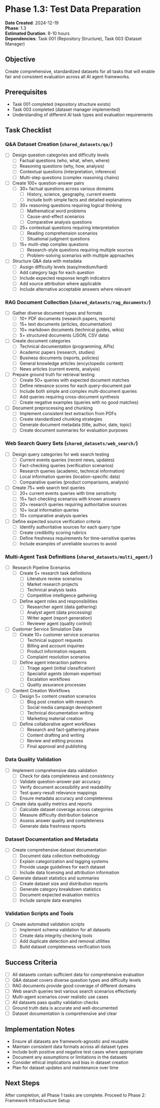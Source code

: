 # Phase 1.3: Test Data Preparation

**Date Created**: 2024-12-19  
**Phase**: 1.3  
**Estimated Duration**: 8-10 hours  
**Dependencies**: Task 001 (Repository Structure), Task 003 (Dataset Manager)  

## Objective
Create comprehensive, standardized datasets for all tasks that will enable fair and consistent evaluation across all AI agent frameworks.

## Prerequisites
- Task 001 completed (repository structure exists)
- Task 003 completed (dataset manager implemented)
- Understanding of different AI task types and evaluation requirements

## Task Checklist

### Q&A Dataset Creation (`shared_datasets/qa/`)
- [ ] Design question categories and difficulty levels
  - [ ] Factual questions (who, what, when, where)
  - [ ] Reasoning questions (why, how, analysis)
  - [ ] Contextual questions (interpretation, inference)
  - [ ] Multi-step questions (complex reasoning chains)

- [ ] Create 100+ question-answer pairs
  - [ ] 30+ factual questions across various domains
    - [ ] History, science, geography, current events
    - [ ] Include both simple facts and detailed explanations
  - [ ] 30+ reasoning questions requiring logical thinking
    - [ ] Mathematical word problems
    - [ ] Cause-and-effect scenarios
    - [ ] Comparative analysis questions
  - [ ] 25+ contextual questions requiring interpretation
    - [ ] Reading comprehension scenarios
    - [ ] Situational judgment questions
  - [ ] 15+ multi-step complex questions
    - [ ] Research-style questions requiring multiple sources
    - [ ] Problem-solving scenarios with multiple approaches

- [ ] Structure Q&A data with metadata
  - [ ] Assign difficulty levels (easy/medium/hard)
  - [ ] Add category tags for each question
  - [ ] Include expected response length indicators
  - [ ] Add source attribution where applicable
  - [ ] Include alternative acceptable answers where relevant

### RAG Document Collection (`shared_datasets/rag_documents/`)
- [ ] Gather diverse document types and formats
  - [ ] 10+ PDF documents (research papers, reports)
  - [ ] 15+ text documents (articles, documentation)
  - [ ] 10+ markdown documents (technical guides, wikis)
  - [ ] 5+ structured documents (JSON, CSV data)

- [ ] Create document categories
  - [ ] Technical documentation (programming, APIs)
  - [ ] Academic papers (research, studies)
  - [ ] Business documents (reports, policies)
  - [ ] General knowledge articles (encyclopedic content)
  - [ ] News articles (current events, analysis)

- [ ] Prepare ground truth for retrieval testing
  - [ ] Create 50+ queries with expected document matches
  - [ ] Define relevance scores for each query-document pair
  - [ ] Include both simple and complex multi-document queries
  - [ ] Add queries requiring cross-document synthesis
  - [ ] Create negative examples (queries with no good matches)

- [ ] Document preprocessing and chunking
  - [ ] Implement consistent text extraction from PDFs
  - [ ] Create standardized chunking strategies
  - [ ] Generate document metadata (title, author, date, topic)
  - [ ] Create document summaries for evaluation purposes

### Web Search Query Sets (`shared_datasets/web_search/`)
- [ ] Design query categories for web search testing
  - [ ] Current events queries (recent news, updates)
  - [ ] Fact-checking queries (verification scenarios)
  - [ ] Research queries (academic, technical information)
  - [ ] Local information queries (location-specific data)
  - [ ] Comparative queries (product comparisons, analysis)

- [ ] Create 75+ web search test queries
  - [ ] 20+ current events queries with time sensitivity
  - [ ] 15+ fact-checking scenarios with known answers
  - [ ] 20+ research queries requiring authoritative sources
  - [ ] 10+ local information queries
  - [ ] 10+ comparative analysis queries

- [ ] Define expected source verification criteria
  - [ ] Identify authoritative sources for each query type
  - [ ] Create credibility scoring rubrics
  - [ ] Define freshness requirements for time-sensitive queries
  - [ ] Include examples of unreliable sources to avoid

### Multi-Agent Task Definitions (`shared_datasets/multi_agent/`)
- [ ] Research Pipeline Scenarios
  - [ ] Create 5+ research task definitions
    - [ ] Literature review scenarios
    - [ ] Market research projects
    - [ ] Technical analysis tasks
    - [ ] Competitive intelligence gathering
  - [ ] Define agent roles and responsibilities
    - [ ] Researcher agent (data gathering)
    - [ ] Analyst agent (data processing)
    - [ ] Writer agent (report generation)
    - [ ] Reviewer agent (quality control)

- [ ] Customer Service Simulation Data
  - [ ] Create 10+ customer service scenarios
    - [ ] Technical support requests
    - [ ] Billing and account inquiries
    - [ ] Product information requests
    - [ ] Complaint resolution scenarios
  - [ ] Define agent interaction patterns
    - [ ] Triage agent (initial classification)
    - [ ] Specialist agents (domain expertise)
    - [ ] Escalation workflows
    - [ ] Quality assurance processes

- [ ] Content Creation Workflows
  - [ ] Design 5+ content creation scenarios
    - [ ] Blog post creation with research
    - [ ] Social media campaign development
    - [ ] Technical documentation writing
    - [ ] Marketing material creation
  - [ ] Define collaborative agent workflows
    - [ ] Research and fact-gathering phase
    - [ ] Content drafting and writing
    - [ ] Review and editing process
    - [ ] Final approval and publishing

### Data Quality Validation
- [ ] Implement comprehensive data validation
  - [ ] Check for data completeness and consistency
  - [ ] Validate question-answer pair accuracy
  - [ ] Verify document accessibility and readability
  - [ ] Test query-result relevance mappings
  - [ ] Ensure metadata accuracy and completeness

- [ ] Create data quality metrics and reports
  - [ ] Calculate dataset coverage across categories
  - [ ] Measure difficulty distribution balance
  - [ ] Assess answer quality and completeness
  - [ ] Generate data freshness reports

### Dataset Documentation and Metadata
- [ ] Create comprehensive dataset documentation
  - [ ] Document data collection methodology
  - [ ] Explain categorization and tagging systems
  - [ ] Provide usage guidelines for each dataset
  - [ ] Include data licensing and attribution information

- [ ] Generate dataset statistics and summaries
  - [ ] Create dataset size and distribution reports
  - [ ] Generate category breakdown statistics
  - [ ] Document expected evaluation metrics
  - [ ] Include sample data examples

### Validation Scripts and Tools
- [ ] Create automated validation scripts
  - [ ] Implement schema validation for all datasets
  - [ ] Create data integrity checking tools
  - [ ] Add duplicate detection and removal utilities
  - [ ] Build dataset completeness verification tools

## Success Criteria
- [ ] All datasets contain sufficient data for comprehensive evaluation
- [ ] Q&A dataset covers diverse question types and difficulty levels
- [ ] RAG documents provide good coverage of different domains
- [ ] Web search queries test various search scenarios effectively
- [ ] Multi-agent scenarios cover realistic use cases
- [ ] All datasets pass quality validation checks
- [ ] Ground truth data is accurate and well-documented
- [ ] Dataset documentation is comprehensive and clear

## Implementation Notes
- Ensure all datasets are framework-agnostic and reusable
- Maintain consistent data formats across all dataset types
- Include both positive and negative test cases where appropriate
- Document any assumptions or limitations in the datasets
- Consider ethical implications and bias in dataset creation
- Plan for dataset updates and maintenance over time

## Next Steps
After completion, all Phase 1 tasks are complete. Proceed to Phase 2: Framework Infrastructure Setup
